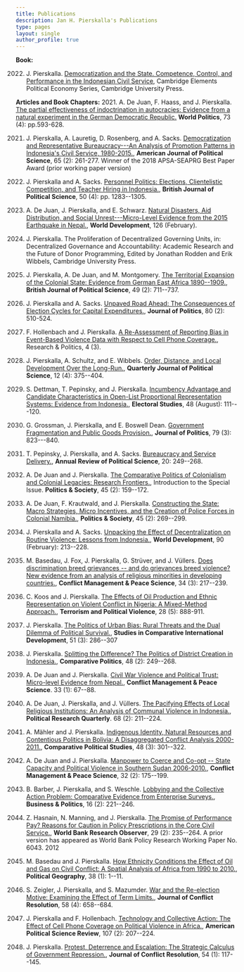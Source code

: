 ```yaml
---
title: Publications
description: Jan H. Pierskalla's Publications
type: pages
layout: single
author_profile: true
---
```


__Book:__

2022. J. Pierskalla. [Democratization and the State. Competence, Control, and Performance in the Indonesian Civil Service](https://doi.org/10.1017/9781009264839), Cambridge Elements Political Economy Series, Cambridge University Press.

__Articles and Book Chapters:__
2021. A. De Juan, F. Haass, and J. Pierskalla. [The partial effectiveness of indoctrination in autocracies: Evidence from a natural experiment in the German Democratic Republic.](https://www.cambridge.org/core/journals/world-politics/article/abs/partial-effectiveness-of-indoctrination-in-autocracies/3E8EDA6B1DCEB8DCCEB697864B092BDC) **World Politics**, 73 (4): pp.593-628.

2021. J. Pierskalla, A. Lauretig, D. Rosenberg, and A. Sacks. [Democratization and Representative Bureaucracy---An Analysis of Promotion Patterns in Indonesia's Civil Service, 1980-2015.](https://onlinelibrary.wiley.com/doi/abs/10.1111/ajps.12536), **American Journal of Political Science**, 65 (2): 261-277. Winner of the 2018 APSA-SEAPRG Best Paper Award (prior working paper version)

2020. J. Pierskalla and A. Sacks. [Personnel Politics: Elections, Clientelistic Competition, and Teacher Hiring in Indonesia.](https://doi.org/10.1017/S0007123418000601), **British Journal of Political Science**, 50 (4): pp. 1283--1305.

2020. A. De Juan, J. Pierskalla, and E. Schwarz. [Natural Disasters, Aid Distribution, and Social Unrest---Micro-Level Evidence from the 2015 Earthquake in Nepal.](https://doi.org/10.1016/j.worlddev.2019.104715), **World Development**, 126 (February).

2019. J. Pierskalla. The Proliferation of Decentralized Governing Units, in: Decentralized Governance and Accountability: Academic Research and the Future of Donor Programming, Edited by Jonathan Rodden and Erik Wibbels, Cambridge University Press.

2019. J. Pierskalla, A. De Juan, and M. Montgomery. [The Territorial Expansion of the Colonial State: Evidence from German East Africa 1890--1909.](https://doi.org/10.1017/S0007123416000648), **British Journal of Political Science**, 49 (2): 711--737.

2018. J. Pierskalla and A. Sacks. [Unpaved Road Ahead: The Consequences of Election Cycles for Capital Expenditures.](https://www.journals.uchicago.edu/doi/full/10.1086/694547), **Journal of Politics**, 80 (2): 510-524.

2017. F. Hollenbach and J. Pierskalla. [A Re-Assessment of Reporting Bias in Event-Based Violence Data with Respect to Cell Phone Coverage.](http://journals.sagepub.com/doi/full/10.1177/2053168017730687), Research & Politics, 4 (3).

2017. J. Pierskalla, A. Schultz, and E. Wibbels. [Order, Distance, and Local Development Over the Long-Run.](http://www.nowpublishers.com/article/Details/QJPS-16020), **Quarterly Journal of Political Science**, 12 (4): 375--404.

2017. S. Dettman, T. Pepinsky, and J. Pierskalla. [Incumbency Advantage and Candidate Characteristics in Open-List Proportional Representation Systems: Evidence from Indonesia.](https://www.sciencedirect.com/science/article/pii/S0261379417300641), **Electoral Studies**, 48 (August): 111---120.

2017. G. Grossman, J. Pierskalla, and E. Boswell Dean. [Government Fragmentation and Public Goods Provision.](http://www.journals.uchicago.edu/doi/abs/10.1086/690305),  **Journal of Politics**, 79 (3): 823---840.

2017. T. Pepinsky, J. Pierskalla, and A. Sacks. [Bureaucracy and Service Delivery.](http://www.annualreviews.org/doi/10.1146/annurev-polisci-051215-022705), **Annual Review of Political Science**, 20: 249--268.

2017. A. De Juan and J. Pierskalla. [The Comparative Politics of Colonialism and Colonial Legacies: Research Frontiers.](http://journals.sagepub.com/doi/abs/10.1177/0032329217704434), Introduction to the Special Issue. **Politics & Society**, 45 (2): 159--172.

2017. A. De Juan, F. Krautwald, and J. Pierskalla. [Constructing the State: Macro Strategies, Micro Incentives, and the Creation of Police Forces in Colonial Namibia.](http://journals.sagepub.com/doi/abs/10.1177/0032329217705352), **Politics & Society**, 45 (2): 269--299.

2017. J. Pierskalla and A. Sacks. [Unpacking the Effect of Decentralization on Routine Violence: Lessons from Indonesia.](http://www.sciencedirect.com/science/article/pii/S0305750X15304472), **World Development**, 90 (February): 213--228.

2017. M. Basedau, J. Fox, J. Pierskalla, G. Strüver, and J. Vüllers. [Does discrimination breed grievances -- and do grievances breed violence? New evidence from an analysis of religious minorities in developing countries.](http://cmp.sagepub.com/content/early/2015/07/21/0738894215581329.full), **Conflict Management & Peace Science**, 34 (3): 217--239.

2016. C. Koos and J. Pierskalla. [The Effects of Oil Production and Ethnic Representation on Violent Conflict in Nigeria: A Mixed-Method Approach.](http://www.tandfonline.com/doi/abs/10.1080/09546553.2014.962021), **Terrorism and Political Violence**, 28 (5): 888-911.

2016. J. Pierskalla. [The Politics of Urban Bias: Rural Threats and the Dual Dilemma of Political Survival.](http://link.springer.com/article/10.1007/s12116-015-9194-2), **Studies in Comparative International Development**, 51 (3): 286--307

2016. J. Pierskalla. [Splitting the Difference? The Politics of District Creation in Indonesia.](http://www.ingentaconnect.com/content/cuny/cp/2016/00000048/00000002/art00007?crawler=true), **Comparative Politics**, 48 (2): 249--268. 

2016. A. De Juan and J. Pierskalla. [Civil War Violence and Political Trust: Micro-level Evidence from Nepal.](http://cmp.sagepub.com/content/33/1/67), **Conflict Management & Peace Science**. 33 (1): 67--88.

2015. A. De Juan, J. Pierskalla, and J. Vüllers. [The Pacifying Effects of Local Religious Institutions: An Analysis of Communal Violence in Indonesia.](http://prq.sagepub.com/content/68/2/211), **Political Research Quarterly**. 68 (2): 211--224.

2015. A. Mähler and J. Pierskalla. [Indigenous Identity, Natural Resources and Contentious Politics in Bolivia: A Disaggregated Conflict Analysis 2000-2011.](http://cps.sagepub.com/content/48/3/301), **Comparative Political Studies**, 48 (3): 301--322.

2015. A. De Juan and J. Pierskalla. [Manpower to Coerce and Co-opt -- State Capacity and Political Violence in Southern Sudan 2006-2010.](http://cmp.sagepub.com/content/32/2/175), **Conflict Management & Peace Science**, 32 (2): 175--199. 

2014. B. Barber, J. Pierskalla, and S. Weschle. [Lobbying and the Collective Action Problem: Comparative Evidence from Enterprise Surveys.](https://www.degruyter.com/view/j/bap.2014.16.issue-2/bap-2013-0036/bap-2013-0036.xml?format=INT), **Business & Politics**, 16 (2): 221--246.

2014. Z. Hasnain, N. Manning, and J. Pierskalla. [The Promise of Performance Pay? Reasons for Caution in Policy Prescriptions in the Core Civil Service.](http://wbro.oxfordjournals.org/content/early/2014/02/24/wbro.lku001.full.pdf+html), **World Bank Research Observer**, 29 (2): 235--264. A prior version has appeared as World Bank Policy Research Working Paper No. 6043. 2012

2014. M. Basedau and J. Pierskalla. [How Ethnicity Conditions the Effect of Oil and Gas on Civil Conflict: A Spatial Analysis of Africa from 1990 to 2010.](http://www.sciencedirect.com/science/article/pii/S0962629813000905), **Political Geography**, 38 (1): 1--11.


2014. S. Zeigler, J. Pierskalla, and S. Mazumder. [War and the Re-election Motive: Examining the Effect of Term Limits.](http://jcr.sagepub.com/content/58/4/658), **Journal of Conflict Resolution**, 58 (4): 658--684.

2013. J. Pierskalla and F. Hollenbach. [Technology and Collective Action: The Effect of Cell Phone Coverage on Political Violence in Africa.](https://www.cambridge.org/core/journals/american-political-science-review/article/technology-and-collective-action-the-effect-of-cell-phone-coverage-on-political-violence-in-africa/E81CFF7B9CB576D612E6D3ECDAF493C4), **American Political Science Review**, 107 (2): 207--224.

2010. J. Pierskalla. [Protest, Deterrence and Escalation: The Strategic Calculus of Government Repression.](http://jcr.sagepub.com/content/54/1/117.abstract), **Journal of Conflict Resolution**, 54 (1): 117--145. 
